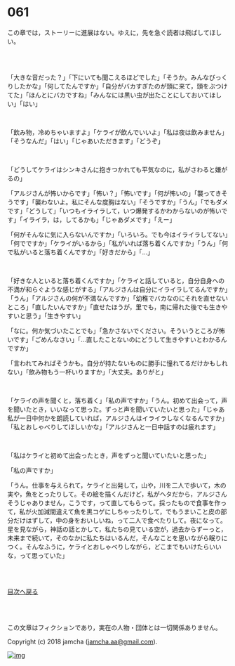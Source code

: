# 061

この章では，ストーリーに進展はない。ゆえに，先を急ぐ読者は飛ばしてほしい。  

<br>  
<br>  

「大きな音だった？」「下にいても聞こえるほどでした」「そうか。みんなびっくりしたかな」「何してたんですか」「自分がバカすぎたのが頭に来て，頭をぶつけてた」「ほんとにバカですね」「みんなには黒い虫が出たことにしておいてほしい」「はい」  

<br>  

「飲み物，冷めちゃいますよ」「ケライが飲んでいいよ」「私は夜は飲みません」「そうなんだ」「はい」「じゃあいただきます」「どうぞ」  

<br>  

「どうしてケライはシンキさんに抱きつかれても平気なのに，私がさわると嫌がるの」  

「アルジさんが怖いからです」「怖い？」「怖いです」「何が怖いの」「襲ってきそうです」「襲わないよ。私にそんな度胸はない」「そうですか」「うん」「でもダメです」「どうして」「いつもイライラして，いつ爆発するかわからないのが怖いです」「イライラ，は，してるかも」「じゃあダメです」「えー」  

「何がそんなに気に入らないんですか」「いろいろ。でも今はイライラしてない」「何でですか」「ケライがいるから」「私がいれば落ち着くんですか」「うん」「何で私がいると落ち着くんですか」「好きだから」「…」  

<br>  

「好きな人といると落ち着くんですか」「ケライと話していると，自分自身への不満が和らぐような感じがする」「アルジさんは自分にイライラしてるんですか」「うん」「アルジさんの何が不満なんですか」「幼稚でバカなのにそれを直せないところ」「直したいんですか」「直せたほうが，里でも，南に帰れた後でも生きやすいと思う」「生きやすい」  

「なに。何か気づいたことでも」「急かさないでください。そういうところが怖いです」「ごめんなさい」「…直したことないのにどうして生きやすいとわかるんですか」  

「言われてみればそうかも。自分が持たないものに勝手に憧れてるだけかもしれない」「飲み物もう一杯いりますか」「大丈夫。ありがと」  

<br>  

「ケライの声を聞くと，落ち着く」「私の声ですか」「うん。初めて出会って，声を聞いたとき，いいなって思った。ずっと声を聞いていたいと思った」「じゃあ私が一日中何かを朗読していれば，アルジさんはイライラしなくなるんですか」「私とおしゃべりしてほしいかな」「アルジさんと一日中話すのは疲れます」  

<br>  

「私はケライと初めて出会ったとき，声をずっと聞いていたいと思った」  

「私の声ですか」  

「うん。仕事を与えられて，ケライと出発して，山や，川を二人で歩いて，木の実や，魚をとったりして。その絵を描くんだけど，私がヘタだから，アルジさんそうじゃありません，こうです，って直してもらって。採ったもので食事を作って，私が火加減間違えて魚を黒コゲにしちゃったりして，でもうまいこと皮の部分だけはずして，中の身をおいしいね，って二人で食べたりして。夜になって。星を見ながら，神話の話とかして，私たちの見ている空が，過去からずーっと，未来まで続いて，そのなかに私たちはいるんだ，そんなことを思いながら眠りにつく。そんなふうに，ケライとおしゃべりしながら，どこまでもいけたらいいな，って思っていた」  

<br>  
<br>  

[目次へ戻る](https://github.com/jamcha-aa/OblivionReports/blob/master/README.md)  

<br>  
<br>  

この文章はフィクションであり，実在の人物・団体とは一切関係ありません。  

Copyright (c) 2018 jamcha (jamcha.aa@gmail.com).  

[![img](http://i.creativecommons.org/l/by-nc-sa/4.0/88x31.png)](http://creativecommons.org/licenses/by-nc-sa/4.0/deed)